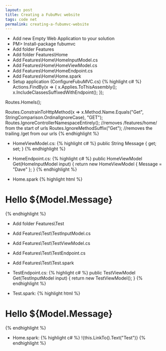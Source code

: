 ```yaml
---
layout: post
title: Creating a FubuMvc website
tags: code net
permalink: creating-a-fubumvc-website
---
```


* Add new Empty Web Application to your solution
* PM> Install-package fubumvc
* Add folder Features
* Add folder Features\Home
* Add Features\Home\HomeInputModel.cs
* Add Features\Home\HomeViewModel.cs
* Add Features\Home\HomeEndpoint.cs
* Add Features\Home\Home.spark
* Setup application (ConfigureFubuMVC.cs)
{% highlight c# %}
Actions.FindBy(x =>
{
	x.Applies.ToThisAssembly();
	x.IncludeClassesSuffixedWithEndpoint();
});

Routes.HomeIs<HomeInputModel>();

Routes.ConstrainToHttpMethod(x => x.Method.Name.Equals("Get", StringComparison.OrdinalIgnoreCase), "GET");
Routes.IgnoreControllerNamespaceEntirely();	//removes /features/home/ from the start of urls
Routes.IgnoreMethodSuffix("Get");		//removes the trailing /get from our urls
{% endhighlight %}

*  HomeViewModel.cs:
{% highlight c# %}
public String Message { get; set; }
{% endhighlight %}

* HomeEndpoint.cs:
{% highlight c# %}
public HomeViewModel Get(HomeInputModel input)
{
	return new HomeViewModel { Message = "Dave" };
}
{% endhighlight %}

* Home.spark
{% highlight html %}
<viewdata model = "Dashboard.Features.Home.HomeViewModel" />
<h1>Hello ${Model.Message}</h1>
{% endhighlight %}

* Add folder Features\Test
* Add Features\Test\TestInputModel.cs
* Add Features\Test\TestViewModel.cs
* Add Features\Test\TestEndpoint.cs
* Add Features\Test\Test.spark
* TestEndpoint.cs:
{% highlight c# %}
public TestViewModel Get(TestInputModel input)
{
	return new TestViewModel();
}
{% endhighlight %}

* Test.spark:
{% highlight html %}
<viewdata model = "Dashboard.Features.Test.TestViewModel" />
<h1>Hello ${Model.Message}</h1>
{% endhighlight %}

* Home.spark:
{% highlight c# %}
!{this.LinkTo<TestInputModel>().Text("Test")}
{% endhighlight %}
